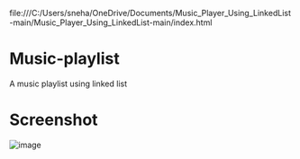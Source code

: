 file:///C:/Users/sneha/OneDrive/Documents/Music_Player_Using_LinkedList-main/Music_Player_Using_LinkedList-main/index.html
# Music-playlist
A music playlist using linked list
 
# Screenshot
![image](https://user-images.githubusercontent.com/89207792/149676383-d1dcb477-d678-44d2-b49b-5031d1dfe72f.png)

